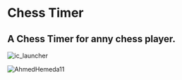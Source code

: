 # Chess Timer

## A Chess Timer for anny chess player.

![ic_launcher](https://user-images.githubusercontent.com/101954795/177343777-f9cdddbb-8797-4080-b9f9-2d2d3e207912.png)

![AhmedHemeda11](https://user-images.githubusercontent.com/101954795/177362419-30b6a078-b48b-4617-ae1c-c965fb5e0116.jpg)
